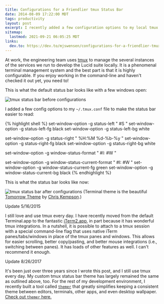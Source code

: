 ```yaml
---
title: Configurations for a Friendlier tmux Status Bar
date: 2014-08-09 17:22:00 MDT
tags: productivity
layout: post
excerpt: I recently added a few configuration options to my local tmux configuration file to make the status bar easier to read.
sitemap:
  lastmod: 2021-09-21 06:05:25 MDT
links:
  dev.to: https://dev.to/mjswensen/configurations-for-a-friendlier-tmux-status-bar-32n3
---
```


At work, the engineering team uses [tmux](https://tmux.github.io/) to manage the several instances of the services we run to develop the Lucid suite locally. It is a phenomenal terminal management system and the best part is that it is highly configurable. If you enjoy working in the command-line and haven't checked it out yet, you need to!

This is what the default status bar looks like with a few windows open:

![tmux status bar before configurations](/blog/images/tmux-status-bar-before.png)

I added a few config options to my `~/.tmux.conf` file to make the status bar easier to read:

{% highlight shell %}
set-window-option -g status-left " #S "
set-window-option -g status-left-fg black
set-window-option -g status-left-bg white

set-window-option -g status-right " %H:%M %d-%b-%y "
set-window-option -g status-right-fg black
set-window-option -g status-right-bg white

set-window-option -g window-status-format " #I: #W "

set-window-option -g window-status-current-format " #I: #W "
set-window-option -g window-status-current-fg green
set-window-option -g window-status-current-bg black
{% endhighlight %}

This is what the status bar looks like now:

![tmux status bar after configurations](/blog/images/tmux-status-bar-after.png) (Terminal theme is the beautiful [Tomorrow Theme](https://github.com/chriskempson/tomorrow-theme) by [Chris Kempson](http://chriskempson.com).)

<div class="cards updates">
  <div class="card">
    <span class="card-title">Update 5/16/2015</span>
    <div class="card-body">
      <p>I still love and use tmux every day. I have recently moved from the default Terminal.app to the fantastic <a href="http://iterm2.com/">iTerm2.app</a>, in part because it has wonderful tmux integrations. In a nutshell, it is possible to attach to a tmux session with a special command-line flag that uses native iTerm panes/tabs/windows in place of the tmux panes and windows. This allows for easier scrolling, better copy/pasting, and better mouse integrations (i.e., switching between panes). It has loads of other features as well. I can't recommend it enough.</p>
    </div>
  </div>
  <div class="card">
    <span class="card-title">Update 8/26/2017</span>
    <div class="card-body">
      <p>It's been just over three years since I wrote this post, and I still use tmux every day. My custom tmux status bar theme has largely remained the same as outlined above, too. For the rest of my development environment, I recently built a tool called <a href="https://github.com/themerdev/themer"><code>themer</code></a> that greatly simplifies keeping a consistent theme between editors, terminals, other apps, and even desktop wallpaper. <a href="https://themer.dev">Check out <code>themer</code> here.</a></p>
    </div>
  </div>
</div>
